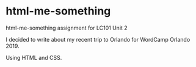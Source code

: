 # html-me-something
html-me-something assignment for LC101 Unit 2

I decided to write about my recent trip to Orlando for WordCamp Orlando 2019. 

Using HTML and CSS.
